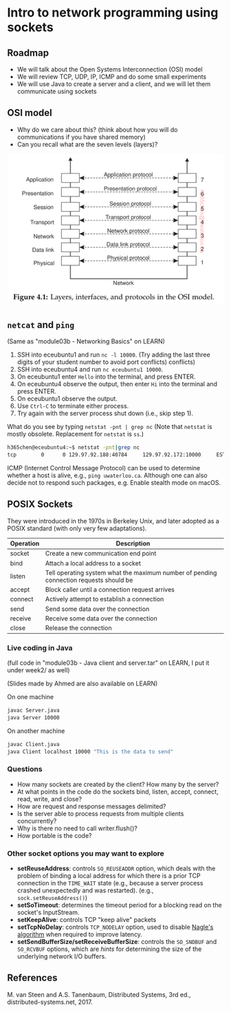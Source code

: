 # Intro to network programming using sockets

## Roadmap

- We will talk about the Open Systems Interconnection (OSI) model
- We will review TCP, UDP, IP, ICMP and do some small experiments
- We will use Java to create a server and a client, and we will let them
  communicate using sockets

## OSI model

- Why do we care about this? (think about how you will do communications if you
  have shared memory)
- Can you recall what are the seven levels (layers)?

![](figs/OSI_model.png)

## `netcat` and `ping`

(Same as "module03b - Networking Basics" on LEARN)

1. SSH into eceubuntu1 and run `nc -l 10000`. (Try adding the last three digits
   of your student number to avoid port conflicts) conflicts)
2. SSH into eceubuntu4 and run `nc eceubuntu1 10000`.
3. On eceubuntu1 enter `Hello` into the terminal, and press ENTER.
4. On eceubuntu4 observe the output, then enter `Hi` into the terminal and press
   ENTER.
5. On eceubuntu1 observe the output.
6. Use `Ctrl-C` to terminate either process.
7. Try again with the server process shut down (i.e., skip step 1).

What do you see by typing `netstat -pnt | grep nc` (Note that `netstat` is
mostly obsolete. Replacement for `netstat` is `ss`.)

```bash
h365chen@eceubuntu4:~$ netstat -pnt|grep nc
tcp        0      0 129.97.92.188:40784     129.97.92.172:10000     ESTABLISHED 342466/nc
```

ICMP (Internet Control Message Protocol) can be used to determine whether a host
is alive, e.g., `ping uwaterloo.ca`. Although one can also decide not to respond
such packages, e.g. Enable stealth mode on macOS.

## POSIX Sockets

They were introduced in the 1970s in Berkeley Unix, and later adopted as a POSIX
standard (with only very few adaptations).

| Operation | Description                                                                            |
|-----------|----------------------------------------------------------------------------------------|
| socket    | Create a new communication end point                                                   |
| bind      | Attach a local address to a socket                                                     |
| listen    | Tell operating system what the maximum number of pending connection requests should be |
| accept    | Block caller until a connection request arrives                                        |
| connect   | Actively attempt to establish a connection                                             |
| send      | Send some data over the connection                                                     |
| receive   | Receive some data over the connection                                                  |
| close     | Release the connection                                                                 |

### Live coding in Java

(full code in "module03b - Java client and server.tar" on LEARN, I put it under
week2/ as well)

(Slides made by Ahmed are also available on LEARN)

On one machine

```bash
javac Server.java
java Server 10000
```

On another machine

```bash
javac Client.java
java Client localhost 10000 "This is the data to send"
```

### Questions

- How many sockets are created by the client? How many by the server?
- At what points in the code do the sockets bind, listen, accept, connect, read,
  write, and close?
- How are request and response messages delimited?
- Is the server able to process requests from multiple clients concurrently?
- Why is there no need to call writer.flush()?
- How portable is the code?

### Other socket options you may want to explore

- **setReuseAddress**: controls `SO_REUSEADDR` option, which deals with the
  problem of binding a local address for which there is a prior TCP connection
  in the `TIME_WAIT` state (e.g., because a server process crashed unexpectedly
  and was restarted). (e.g., `sock.setReuseAddress()`)
- **setSoTimeout**: determines the timeout period for a blocking read on the
  socket's InputStream.
- **setKeepAlive**: controls TCP "keep alive" packets
- **setTcpNoDelay**: controls `TCP_NODELAY` option, used to disable [Nagle's
algorithm](https://en.wikipedia.org/wiki/Nagle%27s_algorithm) when required to
improve latency.
- **setSendBufferSize/setReceiveBufferSize**: controls the `SO_SNDBUF` and
  `SO_RCVBUF` options, which are *hints* for determining the size of the
  underlying network I/O buffers.

## References

M. van Steen and A.S. Tanenbaum, Distributed Systems, 3rd ed.,
distributed-systems.net, 2017.
